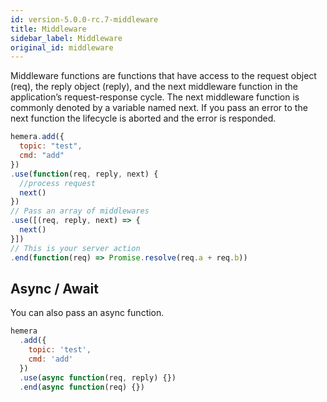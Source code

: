 ```yaml
---
id: version-5.0.0-rc.7-middleware
title: Middleware
sidebar_label: Middleware
original_id: middleware
---
```


Middleware functions are functions that have access to the request object (req), the reply object (reply), and the next middleware function in the application’s request-response cycle. The next middleware function is commonly denoted by a variable named next. If you pass an error to the next function the lifecycle is aborted and the error is responded.

```js
hemera.add({
  topic: "test",
  cmd: "add"
})
.use(function(req, reply, next) {
  //process request
  next()
})
// Pass an array of middlewares
.use([(req, reply, next) => {
  next()
}])
// This is your server action
.end(function(req) => Promise.resolve(req.a + req.b))
```

## Async / Await

You can also pass an async function.

```js
hemera
  .add({
    topic: 'test',
    cmd: 'add'
  })
  .use(async function(req, reply) {})
  .end(async function(req) {})
```

